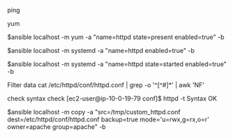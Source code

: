ping

yum

$ansible localhost -m yum -a "name=httpd state=present enabled=true" -b

$ansible localhost -m systemd -a "name=httpd enabled=true" -b

$ansible localhost -m systemd -a "name=httpd state=started enabled=true" -b


Filter data
cat /etc/httpd/conf/httpd.conf | grep  -o '^[^#]*' | awk 'NF'

check syntax check
[ec2-user@ip-10-0-19-79 conf]$ httpd -t
Syntax OK

$ansible localhost -m copy -a "src=/tmp/custom_httpd.conf dest=/etc/httpd/conf/httpd.conf backup=true mode='u=rwx,g=rx,o=r' owner=apache group=apache" -b
